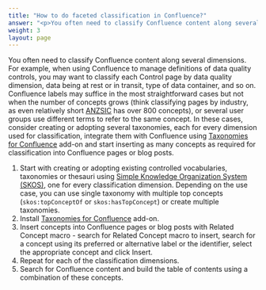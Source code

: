```yaml
---
title: "How to do faceted classification in Confluence?"
answer: "<p>You often need to classify Confluence content along several dimensions. For example, when using Confluence to manage definitions of data quality controls, you may want to classify each Control page by data quality dimension, data being at rest or in transit, type of data container, and so on. Confluence labels may suffice in the most straightforward cases but not when the number of concepts grows (think classifying pages by industry, as even relatively short <a href=\"https://www.abs.gov.au/ausstats/abs@.nsf/Latestproducts/1292.0Search12006%20(Revision%202.0)\">ANZSIC</a> has over 800 concepts), or several user groups use different terms to refer to the same concept. In these cases, consider creating or adopting several taxonomies, each for every dimension used for classification, integrate them with Confluence using <a href=\"https://marketplace.atlassian.com/apps/1226218/taxonomies-for-confluence\">Taxonomies for Confluence</a> add-on and start inserting as many concepts as required for classification into Confluence pages or blog posts.</p><ul><li>Start with creating or adopting existing controlled vocabularies, taxonomies or thesauri using <a href=\"https://www.w3.org/2004/02/skos/\">Simple Knowledge Organization System (SKOS)</a>, one for every classification dimension. Depending on the use case, you can use single taxonomy with multiple top concepts (<code>skos:topConceptOf</code> or <code>skos:hasTopConcept</code>) or create multiple taxonomies.</li><li>Install <a href=\"https://marketplace.atlassian.com/apps/1226218/taxonomies-for-confluence\">Taxonomies for Confluence</a> add-on.</li><li>Insert concepts into Confluence pages or blog posts with Related Concept macro - search for Related Concept macro to insert, search for a concept using its preferred or alternative label or the identifier, select the appropriate concept and click Insert.</li><li>Repeat for each of the classification dimensions.</li><li>Search for Confluence content and build the table of contents using a combination of these concepts.</li></ul>"
weight: 3
layout: page
---
```


You often need to classify Confluence content along several dimensions. For example, when using Confluence to manage definitions of data quality controls, you may want to classify each Control page by data quality dimension, data being at rest or in transit, type of data container, and so on. Confluence labels may suffice in the most straightforward cases but not when the number of concepts grows (think classifying pages by industry, as even relatively short [ANZSIC](https://github.com/cadmiumkitty/anzsic-taxonomy) has over 800 concepts), or several user groups use different terms to refer to the same concept. In these cases, consider creating or adopting several taxonomies, each for every dimension used for classification, integrate them with Confluence using [Taxonomies for Confluence](https://marketplace.atlassian.com/apps/1226218/taxonomies-for-confluence) add-on and start inserting as many concepts as required for classification into Confluence pages or blog posts.

1. Start with creating or adopting existing controlled vocabularies, taxonomies or thesauri using [Simple Knowledge Organization System (SKOS)](https://www.w3.org/2004/02/skos/), one for every classification dimension. Depending on the use case, you can use single taxonomy with multiple top concepts (`skos:topConceptOf` or `skos:hasTopConcept`) or create multiple taxonomies.
1. Install [Taxonomies for Confluence](https://marketplace.atlassian.com/apps/1226218/taxonomies-for-confluence) add-on.
1. Insert concepts into Confluence pages or blog posts with Related Concept macro - search for Related Concept macro to insert, search for a concept using its preferred or alternative label or the identifier, select the appropriate concept and click Insert.
1. Repeat for each of the classification dimensions.
1. Search for Confluence content and build the table of contents using a combination of these concepts.